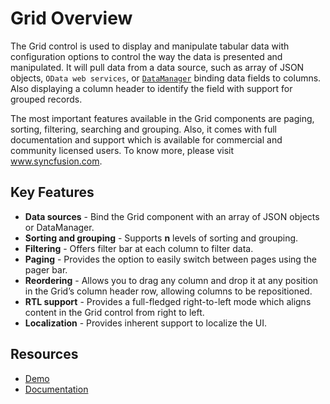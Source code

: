 # Grid Overview

The Grid control is used to display and manipulate tabular data with configuration options to control the way the data is presented and manipulated.
It will pull data from a data source, such as array of JSON objects, `OData web services`, or [`DataManager`](http://ej2.syncfusion.com/documentation/data/api-dataManager.html) binding data fields to columns.
Also displaying a column header to identify the field with support for grouped records.

The most important features available in the Grid components are paging, sorting, filtering, searching and grouping.
Also, it comes with full documentation and support which is available for commercial and community licensed users. To know more, please visit www.syncfusion.com. 

## Key Features

* **Data sources** - Bind the Grid component with an array of JSON objects or DataManager.
* **Sorting and grouping** - Supports **n** levels of sorting and grouping.
* **Filtering** - Offers filter bar at each column to filter data.
* **Paging** - Provides the option to easily switch between pages using the pager bar.
* **Reordering** - Allows you to drag any column and drop it at any position in the Grid’s column header row, allowing columns to be repositioned.
* **RTL support** - Provides a full-fledged right-to-left mode which aligns content in the Grid control from right to left.
* **Localization** - Provides inherent support to localize the UI.

## Resources
* [Demo](http://ej2.syncfusion.com/demos/#/material/grid/default.html)
* [Documentation](http://ej2.syncfusion.com/documentation/grid/)